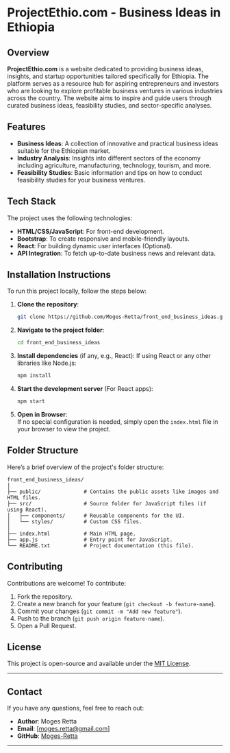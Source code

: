 # ProjectEthio.com - Business Ideas in Ethiopia

## Overview
**ProjectEthio.com** is a website dedicated to providing business ideas, insights, and startup opportunities tailored specifically for Ethiopia. The platform serves as a resource hub for aspiring entrepreneurs and investors who are looking to explore profitable business ventures in various industries across the country. The website aims to inspire and guide users through curated business ideas, feasibility studies, and sector-specific analyses.

## Features
- **Business Ideas**: A collection of innovative and practical business ideas suitable for the Ethiopian market.
- **Industry Analysis**: Insights into different sectors of the economy including agriculture, manufacturing, technology, tourism, and more.
- **Feasibility Studies**: Basic information and tips on how to conduct feasibility studies for your business ventures.

## Tech Stack
The project uses the following technologies:
- **HTML/CSS/JavaScript**: For front-end development.
- **Bootstrap**: To create responsive and mobile-friendly layouts.
- **React**: For building dynamic user interfaces (Optional).
- **API Integration**: To fetch up-to-date business news and relevant data.

## Installation Instructions

To run this project locally, follow the steps below:

1. **Clone the repository**:
   ```bash
   git clone https://github.com/Moges-Retta/front_end_business_ideas.git
   ```

2. **Navigate to the project folder**:
   ```bash
   cd front_end_business_ideas
   ```

3. **Install dependencies** (if any, e.g., React):
   If using React or any other libraries like Node.js:
   ```bash
   npm install
   ```

4. **Start the development server** (For React apps):
   ```bash
   npm start
   ```

5. **Open in Browser**:  
   If no special configuration is needed, simply open the `index.html` file in your browser to view the project.

## Folder Structure
Here’s a brief overview of the project's folder structure:
```
front_end_business_ideas/
│
├── public/              # Contains the public assets like images and HTML files.
├── src/                 # Source folder for JavaScript files (if using React).
│   ├── components/      # Reusable components for the UI.
│   └── styles/          # Custom CSS files.
│
├── index.html           # Main HTML page.
├── app.js               # Entry point for JavaScript.
└── README.txt           # Project documentation (this file).
```

## Contributing
Contributions are welcome! To contribute:
1. Fork the repository.
2. Create a new branch for your feature (`git checkout -b feature-name`).
3. Commit your changes (`git commit -m "Add new feature"`).
4. Push to the branch (`git push origin feature-name`).
5. Open a Pull Request.

## License
This project is open-source and available under the [MIT License](https://opensource.org/licenses/MIT).

---

## Contact
If you have any questions, feel free to reach out:

- **Author**: Moges Retta
- **Email**: [moges.retta@gmail.com]
- **GitHub**: [Moges-Retta](https://github.com/Moges-Retta)

---

